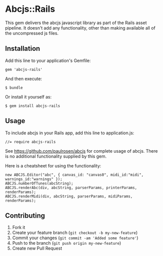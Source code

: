 # Abcjs::Rails

This gem delivers the abcjs javascript library as part of the Rails asset pipeline. It doesn't add any
functionality, other than making available all of the uncompressed js files.

## Installation

Add this line to your application's Gemfile:

    gem 'abcjs-rails'

And then execute:

    $ bundle

Or install it yourself as:

    $ gem install abcjs-rails

## Usage

To include abcjs in your Rails app, add this line to application.js:

	//= require abcjs-rails

See https://github.com/paulrosen/abcjs for complete
usage of abcjs. There is no additional functionality supplied by this gem.

Here is a cheatsheet for using the functionality:

	new ABCJS.Editor("abc", { canvas_id: "canvas0", midi_id:"midi", warnings_id:"warnings" });
	ABCJS.numberOfTunes(abcString);
	ABCJS.renderAbc(div, abcString, parserParams, printerParams, renderParams);
	ABCJS.renderMidi(div, abcString, parserParams, midiParams, renderParams);


## Contributing

1. Fork it
2. Create your feature branch (`git checkout -b my-new-feature`)
3. Commit your changes (`git commit -am 'Added some feature'`)
4. Push to the branch (`git push origin my-new-feature`)
5. Create new Pull Request
